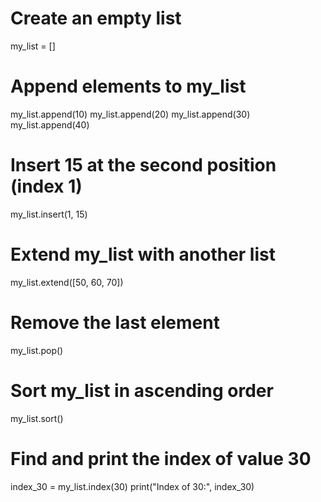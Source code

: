 # Create an empty list
my_list = []

# Append elements to my_list
my_list.append(10)
my_list.append(20)
my_list.append(30)
my_list.append(40)

# Insert 15 at the second position (index 1)
my_list.insert(1, 15)

# Extend my_list with another list
my_list.extend([50, 60, 70])

# Remove the last element
my_list.pop()

# Sort my_list in ascending order
my_list.sort()

# Find and print the index of value 30
index_30 = my_list.index(30)
print("Index of 30:", index_30)
